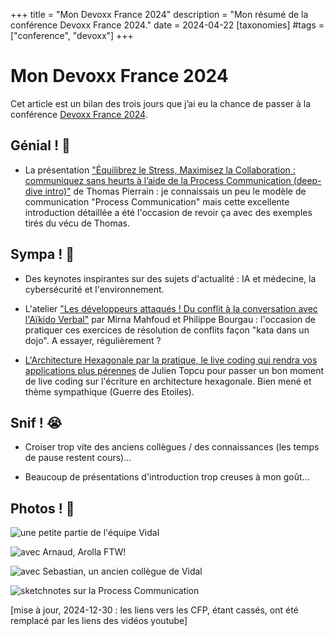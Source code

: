 +++
title = "Mon Devoxx France 2024"
description = "Mon résumé de la conférence Devoxx France 2024."
date = 2024-04-22
[taxonomies]
#tags = ["conference", "devoxx"]
+++
# Mon Devoxx France 2024

Cet article est un bilan des trois jours que j’ai eu la chance de passer à la conférence [Devoxx France 2024](https://www.devoxx.fr/).

## Génial ! 💖

* La présentation ["Équilibrez le Stress, Maximisez la Collaboration : communiquez sans heurts à l’aide de la Process Communication (deep-dive intro)"](https://www.devoxx.fr/schedule/talk/?id=44931) de Thomas Pierrain : je connaissais un peu le modèle de communication "Process Communication" mais cette excellente introduction détaillée a été l'occasion de revoir ça avec des exemples tirés du vécu de Thomas.

## Sympa ! 🙂

* Des keynotes inspirantes sur des sujets d'actualité : IA et médecine, la cybersécurité et l'environnement.

* L'atelier ["Les développeurs attaqués ! Du conflit à la conversation avec l'Aïkido Verbal"](https://www.devoxx.fr/en/schedule/talk/?id=18358) par Mirna Mahfoud et Philippe Bourgau : l'occasion de pratiquer ces exercices de résolution de conflits façon "kata dans un dojo". A essayer, régulièrement ?

* [L'Architecture Hexagonale par la pratique, le live coding qui rendra vos applications plus pérennes](https://www.devoxx.fr/en/schedule/talk/?id=3675) de Julien Topcu pour passer un bon moment de live coding sur l'écriture en architecture hexagonale. Bien mené et thème sympathique (Guerre des Etoiles).

## Snif ! 😭

* Croiser trop vite des anciens collègues / des connaissances (les temps de pause restent cours)...

* Beaucoup de présentations d'introduction trop creuses à mon goût...

## Photos ! 📸

![une petite partie de l'équipe Vidal](devoxx-2024-vidal.jpg)

![avec Arnaud, Arolla FTW!](devoxx-2024-arnaud.jpg)

![avec Sebastian, un ancien collègue de Vidal](devoxx-2024-sebastian.jpg)

![sketchnotes sur la Process Communication](devoxx-2024-processcom.jpg)

[mise à jour, 2024-12-30 : les liens vers les CFP, étant cassés, ont été remplacé par les liens des vidéos youtube]
